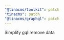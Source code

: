 ```yaml
---
"@tinacms/toolkit": patch
"tinacms": patch
"@tinacms/graphql": patch
---
```


Simplify gql remove data
